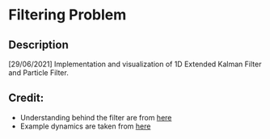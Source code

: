 # Filtering Problem

## Description

[29/06/2021] Implementation and visualization of 1D Extended Kalman Filter and Particle Filter.

## Credit:
- Understanding behind the filter are from [here](https://github.com/rlabbe/Kalman-and-Bayesian-Filters-in-Python)
- Example dynamics are taken from [here](https://github.com/nicolasigor/bayesianEstimation)
